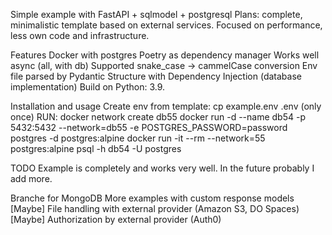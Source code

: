 Simple example with FastAPI + sqlmodel + postgresql
Plans: complete, minimalistic template based on external services.
Focused on performance, less own code and infrastructure.

Features
Docker with postgres
Poetry as dependency manager
Works well async (all, with db)
Supported snake_case -> cammelCase conversion
Env file parsed by Pydantic
Structure with Dependency Injection (database implementation)
Build on Python: 3.9.

Installation and usage
Create env from template: cp example.env .env (only once)
RUN:
docker network create db55
docker run -d --name db54 -p 5432:5432 --network=db55 -e POSTGRES_PASSWORD=password postgres -d postgres:alpine
docker run -it --rm --network=55 postgres:alpine psql -h db54 -U postgres

TODO
Example is completely and works very well. In the future probably I add more.

Branche for MongoDB
More examples with custom response models
[Maybe] File handling with external provider (Amazon S3, DO Spaces)
[Maybe] Authorization by external provider (Auth0)